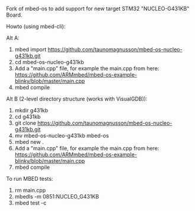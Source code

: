 Fork of mbed-os to add support for new target STM32 "NUCLEO-G431KB" Board.

Howto (using mbed-cli):

Alt A:
1. mbed import https://github.com/taunomagnusson/mbed-os-nucleo-g431kb.git
2. cd mbed-os-nucleo-g431kb
3. Add a "main.cpp" file, for example the main.cpp from here: https://github.com/ARMmbed/mbed-os-example-blinky/blob/master/main.cpp
4. mbed compile

Alt B (2-level directory structure (works with VisualGDB)):
1. mkdir g431kb
2. cd g431kb
3. git clone https://github.com/taunomagnusson/mbed-os-nucleo-g431kb.git
4. mv mbed-os-nucleo-g431kb mbed-os
5. mbed new .
6. Add a "main.cpp" file, for example the main.cpp from here: https://github.com/ARMmbed/mbed-os-example-blinky/blob/master/main.cpp
7. mbed compile

To run MBED tests:
1. rm main.cpp
2. mbedls -m 0851:NUCLEO_G431KB
3. mbed test -c
